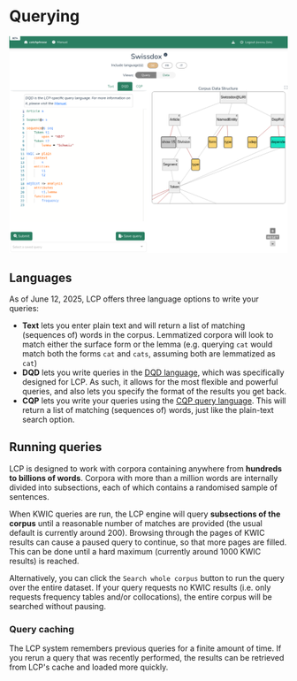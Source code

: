 # Querying

![LCP querying](images/lcp-query.png)

## Languages

As of June 12, 2025, LCP offers three language options to write your queries:

 - **Text** lets you enter plain text and will return a list of matching (sequences of) words in the corpus. Lemmatized corpora will look to match either the surface form or the lemma (e.g. querying `cat` would match both the forms `cat` and `cats`, assuming both are lemmatized as `cat`)
 - **DQD** lets you write queries in the [DQD language](dqd.md), which was specifically designed for LCP. As such, it allows for the most flexible and powerful queries, and also lets you specify the format of the results you get back.
 - **CQP** lets you write your queries using the [CQP query language](https://cwb.sourceforge.io/files/CQP_Manual.pdf). This will return a list of matching (sequences of) words, just like the plain-text search option.


## Running queries

LCP is designed to work with corpora containing anywhere from **hundreds to billions of words**. Corpora with more than a million words are internally divided into subsections, each of which contains a randomised sample of sentences.

When KWIC queries are run, the LCP engine will query **subsections of the corpus** until a reasonable number of matches are provided (the usual default is currently around 200). Browsing through the pages of KWIC results can cause a paused query to continue, so that more pages are filled. This can be done until a hard maximum (currently around 1000 KWIC results) is reached.

Alternatively, you can click the `Search whole corpus` button to run the query over the entire dataset. If your query requests no KWIC results (i.e. only requests frequency tables and/or collocations), the entire corpus will be searched without pausing.

### Query caching

The LCP system remembers previous queries for a finite amount of time. If you rerun a query that was recently performed, the results can be retrieved from LCP's cache and loaded more quickly.